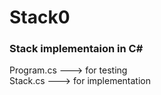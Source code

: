 # Stack0
### Stack implementaion  in C# 
Program.cs ---> for testing  
Stack.cs ---> for implementation
